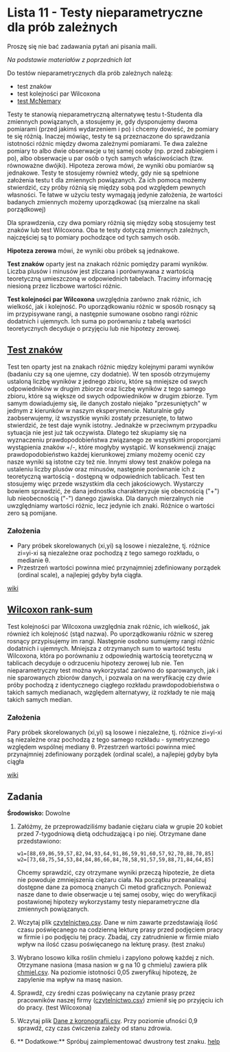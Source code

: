 Lista 11 - Testy nieparametryczne dla prób zależnych
==========

Proszę się nie bać zadawania pytań ani pisania maili. 

*Na podstawie materiałów z poprzednich lat*

Do testów nieparametrycznych dla prób zależnych należą:
* test znaków
* test kolejności par Wilcoxona
* [test McNemary](https://en.wikipedia.org/wiki/McNemar's_test)

Testy te stanowią nieparametryczną alternatywę testu t-Studenta dla zmiennych powiązanych,
a stosujemy je, gdy dysponujemy dwoma pomiarami (przed jakimś wydarzeniem i po) i chcemy
dowieść, że pomiary te się różnią. Inaczej mówiąc, testy te są przeznaczone do sprawdzania
istotności różnic między dwoma zależnymi pomiarami.
Te dwa zależne pomiary to albo dwie obserwacje u tej samej osoby (np. przed zabiegiem i po),
albo obserwacje u par osób o tych samych właściwościach (tzw. równoważne dwójki).
Hipoteza zerowa mówi, że wyniki obu pomiarów są jednakowe. Testy te stosujemy również
wtedy, gdy nie są spełnione założenia testu t dla zmiennych powiązanych. Za ich pomocą
możemy stwierdzić, czy próby różnią się między sobą pod względem pewnych własności. Te
łatwe w użyciu testy wymagają jedynie założenia, że wartości badanych zmiennych możemy
uporządkować (są mierzalne na skali porządkowej)

Dla sprawdzenia, czy dwa pomiary różnią się między sobą stosujemy test znaków lub test
Wilcoxona. Oba te testy dotyczą zmiennych zależnych, najczęściej są to pomiary pochodzące
od tych samych osób.

**Hipoteza zerowa** mówi, że wyniki obu próbek są jednakowe.

**Test znaków** oparty jest na znakach różnic pomiędzy parami wyników. Liczba plusów i
minusów jest zliczana i porównywana z wartością teoretyczną umieszczoną w odpowiednich
tabelach. Tracimy informację niesioną przez liczbowe wartości różnic.

**Test kolejności par Wilcoxona** uwzględnia zarówno znak różnic, ich wielkość, jak i kolejność.
Po uporządkowaniu różnic w sposób rosnący są im przypisywane rangi, a następnie sumowane
osobno rangi różnic dodatnich i ujemnych. Ich suma po porównaniu z tabelą wartości
teoretycznych decyduje o przyjęciu lub nie hipotezy zerowej.

## [Test znaków](http://www.mathworks.com/help/stats/signtest.html)

Test ten oparty jest na znakach różnic między kolejnymi parami wyników (badaniu czy są one
ujemne, czy dodatnie). W ten sposób otrzymujemy ustaloną liczbę wyników z jednego zbioru,
które są mniejsze od swych odpowiedników w drugim zbiorze oraz liczbę wyników z tego
samego zbioru, które są większe od swych odpowiedników w drugim zbiorze. Tym samym
dowiadujemy się, ile danych zostało niejako "przesuniętych" w jednym z kierunków w naszym
eksperymencie.
Naturalnie gdy zaobserwujemy, iż wszystkie wyniki zostały przesunięte, to łatwo stwierdzić, że
test daje wynik istotny. Jednakże w przeciwnym przypadku sytuacja nie jest już tak oczywista.
Dlatego też skupiamy się na wyznaczeniu prawdopodobieństwa związanego ze wszystkimi
proporcjami wystąpienia znaków +/-, które mogłyby wystąpić. W konsekwencji znając
prawdopodobieństwo każdej kierunkowej zmiany możemy ocenić czy nasze wyniki są istotne
czy też nie.
Innymi słowy test znaków polega na ustaleniu liczby plusów oraz minusów, następnie
porównanie ich z teoretyczną wartością - dostępną w odpowiednich tablicach. Test ten
stosujemy więc przede wszystkim dla cech jakościowych. Wystarczy bowiem sprawdzić, że
dana jednostka charakteryzuje się obecnością ("+") lub nieobecnością ("-") danego zjawiska.
Dla danych mierzalnych nie uwzględniamy wartości różnic, lecz jedynie ich znaki. Różnice o
wartości zero są pomijane.

### Założenia
* Pary próbek skorelowanych (xi,yi) są losowe i niezależne, tj. różnice zi=yi-xi są niezależne oraz pochodzą z tego samego rozkładu, o medianie θ.
* Przestrzeń wartości powinna mieć przynajmniej zdefiniowany porządek (ordinal scale), a najlepiej gdyby była ciągła.

[wiki](https://en.wikipedia.org/wiki/Sign_test)

## [Wilcoxon rank-sum](http://www.mathworks.com/help/stats/ranksum.html)

Test kolejności par Wilcoxona uwzględnia znak różnic, ich wielkość, jak również ich kolejność
(stąd nazwa). Po uporządkowaniu różnic w szereg rosnący przypisujemy im rangi. Następnie
osobno sumujemy rangi różnic dodatnich i ujemnych. Mniejsza z otrzymanych sum to wartość
testu Wilcoxona, która po porównaniu z odpowiednią wartością teoretyczną w tablicach
decyduje o odrzuceniu hipotezy zerowej lub nie.
Ten nieparametryczny test można wykorzystać zarówno do sparowanych, jak i nie sparowanych
zbiorów danych, i pozwala on na weryfikację czy dwie próby pochodzą z identycznego ciągłego
rozkładu prawdopodobieństwa o takich samych medianach, względem alternatywy, iż rozkłady
te nie mają takich samych median. 

### Założenia
Pary próbek skorelowanych (xi,yi) są losowe i niezależne, tj. różnice zi=yi-xi są niezależne oraz
pochodzą z tego samego rozkładu - symetrycznego względem wspólnej mediany θ.
Przestrzeń wartości powinna mieć przynajmniej zdefiniowany porządek (ordinal scale), a
najlepiej gdyby była ciągła

[wiki](https://en.wikipedia.org/wiki/Wilcoxon_signed-rank_test)

Zadania
----------

**Środowisko:** Dowolne

1. Załóżmy, że przeprowadziliśmy badanie ciężaru ciała w grupie 20 kobiet przed 7-tygodniową
dietą odchudzającą i po niej. Otrzymane dane przedstawiono:
	```
	w1=[88,69,86,59,57,82,94,93,64,91,86,59,91,60,57,92,70,88,70,85]
	w2=[73,68,75,54,53,84,84,86,66,84,78,58,91,57,59,88,71,84,64,85]
	```

	Chcemy sprawdzić, czy otrzymane wyniki przeczą hipotezie, że dieta nie powoduje
	zmniejszenia ciężaru ciała.
	Na początku przeanalizuj dostępne dane za pomocą znanych Ci metod graficznych.
	Ponieważ nasze dane to dwie obserwacje u tej samej osoby, więc do weryfikacji postawionej
	hipotezy wykorzystamy testy nieparametryczne dla zmiennych powiązanych.

2. Wczytaj plik [czytelnictwo.csv](https://github.com/riomus/ZMiTAD/tree/2016/2017-zima/Listy%20zada%C5%84/Dane). Dane w nim zawarte przedstawiają ilość czasu poświęcanego na
codzienną lekturę prasy przed podjęciem pracy w firmie i po podjęciu tej pracy. Zbadaj, czy
zatrudnienie w firmie miało wpływ na ilość czasu poświęcanego na lekturę prasy. (test znaku)

3. Wybrano losowo kilka roślin chmielu i zapylono połowę każdej z nich. Otrzymane nasiona
(masa nasion w g na 10 g chmielu) zawiera plik [chmiel.csv](https://github.com/riomus/ZMiTAD/tree/2016/2017-zima/Listy%20zada%C5%84/Dane). Na poziomie istotności 0,05
zweryfikuj hipotezę, że zapylenie ma wpływ na masę nasion.

4. Sprawdź, czy średni czas poświęcany na czytanie prasy przez pracowników naszej firmy
([czytelnictwo.csv](https://github.com/riomus/ZMiTAD/tree/2016/2017-zima/Listy%20zada%C5%84/Dane)) zmienił się po przyjęciu ich do pracy. (test Wilcoxona)

5. Wczytaj plik [Dane z koronografii.csv](https://github.com/riomus/ZMiTAD/tree/2016/2017-zima/Listy%20zada%C5%84/Dane). Przy poziomie ufności 0,9 sprawdź, czy czas ćwiczenia
zależy od stanu zdrowia.

6. ** Dodatkowe:** Spróbuj zaimplementować dwustrony test znaku. [help](http://www.statisticssolutions.com/non-parametric-analysis-sign-test/) 
